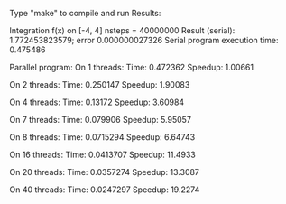 Type "make" to compile and run
Results:

Integration f(x) on [-4, 4]  nsteps = 40000000
Result (serial): 1.772453823579; error 0.000000027326
Serial program execution time: 0.475486

Parallel program:
On 1 threads:
Time: 0.472362
Speedup: 1.00661

On 2 threads:
Time: 0.250147
Speedup: 1.90083

On 4 threads:
Time: 0.13172
Speedup: 3.60984

On 7 threads:
Time: 0.079906
Speedup: 5.95057

On 8 threads:
Time: 0.0715294
Speedup: 6.64743

On 16 threads:
Time: 0.0413707
Speedup: 11.4933

On 20 threads:
Time: 0.0357274
Speedup: 13.3087

On 40 threads:
Time: 0.0247297
Speedup: 19.2274